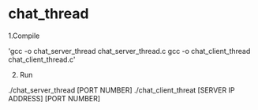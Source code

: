 # chat_thread

1.Compile

'gcc -o chat_server_thread chat_server_thread.c
gcc -o chat_client_thread chat_client_thread.c'

2. Run

./chat_server_thread [PORT NUMBER]
./chat_client_threat [SERVER IP ADDRESS] [PORT NUMBER]

